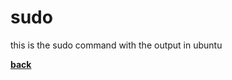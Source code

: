 # sudo
this is the sudo command with the output in ubuntu

[**back**](https://github.com/varundevs/ubuntu-linux/tree/main/exp2)
